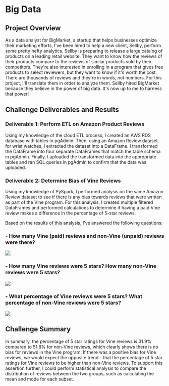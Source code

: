 # Big Data

## Project Overview
As a data analyst for BigMarket, a startup that helps businesses optimize their marketing efforts, I've been hired to help a new client, Sellby, perform some pretty hefty analytics. Sellby is preparing to release a large catalog of products on a leading retail website. They want to know how the reviews of their products compare to the reviews of similar products sold by their competitors. They're also interested in enrolling in a program that gives free products to select reviewers, but they want to know if it's worth the cost. There are thousands of reviews and they're in words, not numbers. For this project, I'll translate them in order to analyze them. Sellby hired BigMarket because they believe in the power of big data. It's now up to me to harness that power!  

## Challenge Deliverables and Results

### Deliverable 1: Perform ETL on Amazon Product Reviews
Using my knowledge of the cloud ETL process, I created an AWS RDS database with tables in pgAdmin. Then, using an Amazon Review dataset for wrist watches, I extracted the dataset into a DataFrame. I transformed the DataFrame into four separate DataFrames that match the table schema in pgAdmin. Finally, I uploaded the transformed data into the appropriate tables and ran SQL queries in pgAdmin to confirm that the data was uploaded.

### Deliverable 2: Determine Bias of Vine Reviews
Using my knowledge of PySpark, I performed analysis on the same Amazon Review dataset to see if there is any bias towards reviews that were written as part of the Vine program. For this analysis, I created multiple filtered DataFrames and performed calculations to determine if having a paid Vine review makes a difference in the percentage of 5-star reviews.

Based on the results of this analysis, I've answered the following questions:

### - **How many Vine (paid) reviews and non-Vine (unpaid) reviews were there?**

<img src="images/Delv 2_total_reviews.PNG">

### - **How many Vine reviews were 5 stars? How many non-Vine reviews were 5 stars?** 

<img src="images/Delv 2_total_5-star_reviews.PNG">

### - **What percentage of Vine reviews were 5 stars? What percentage of non-Vine reviews were 5 stars?** 

<img src="images/Delv 2_percent_5-star_reviews.PNG">

## Challenge Summary
In summary, the percentage of 5 star ratings for Vine reviews is 31.9% compared to 51.8% for non-Vine reviews, which clearly shows there is no bias for reviews in the Vine program. If there was a positive bias for Vine reviews, we would expect the opposite trend - that the percentage of 5 star ratings for Vine reviews to be higher than non-Vine reviews. To support this assertion further, I could perform statistical analysis to compare the distribution of reviews between the two groups, such as calculating the mean and mode for each subset.
